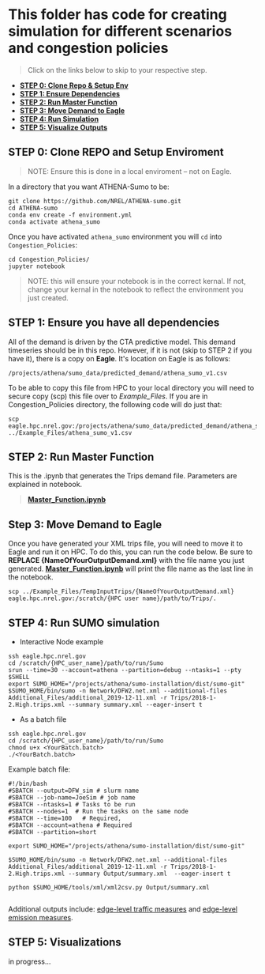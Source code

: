 # This folder has code for creating simulation for different scenarios and congestion policies
> Click on the links below to skip to your respective step.
- [**STEP 0: Clone Repo & Setup Env**](https://github.com/NREL/ATHENA-sumo/blob/master/Congestion_Policies/README.md#step-0-clone-repo-and-setup-enviroment)
- [**STEP 1: Ensure Dependencies**](https://github.com/NREL/ATHENA-sumo/blob/master/Congestion_Policies/README.md#step-1-ensure-you-have-all-dependencies)
- [**STEP 2: Run Master Function**](https://github.com/NREL/ATHENA-sumo/blob/master/Congestion_Policies/README.md#step-2-run-master-function)
- [**STEP 3: Move Demand to Eagle**](https://github.com/NREL/ATHENA-sumo/blob/master/Congestion_Policies/README.md#step-3-move-demand-to-eagle)
- [**STEP 4: Run Simulation**](https://github.com/NREL/ATHENA-sumo/tree/master/Congestion_Policies#step-4-run-sumo-simulation)
- [**STEP 5: Visualize Outputs**](https://github.com/NREL/ATHENA-sumo/blob/master/Congestion_Policies/README.md#step-5-visualizations)
## STEP 0: Clone REPO and Setup Enviroment
> NOTE: Ensure this is done in a local enviroment – not on Eagle.

In a directory that you want ATHENA-Sumo to be:
```linux  
git clone https://github.com/NREL/ATHENA-sumo.git
cd ATHENA-sumo
conda env create -f environment.yml 
conda activate athena_sumo 
```
Once you have activated ```athena_sumo``` environment you will ```cd``` into ```Congestion_Policies```:

```git
cd Congestion_Policies/
jupyter notebook
```
> NOTE: this will ensure your notebook is in the correct kernal. If not, change your kernal in the notebook to reflect the environment you just created.



## STEP 1: Ensure you have all dependencies

All of the demand is driven by the CTA predictive model. This demand timeseries should be in this repo. However, if it is not (skip to STEP 2 if you have it), there is a copy on **Eagle**. It's location on Eagle is as follows:
```linux  
/projects/athena/sumo_data/predicted_demand/athena_sumo_v1.csv
```

To be able to copy this file from HPC to your local directory you will need to secure copy (scp) this file over to *Example_Files*. If you are in Congestion_Policies directory, the following code will do just that:
```linux  
scp eagle.hpc.nrel.gov:/projects/athena/sumo_data/predicted_demand/athena_sumo_v1.csv ../Example_Files/athena_sumo_v1.csv
```

## STEP 2: Run Master Function   
This is the .ipynb that generates the Trips demand file. Parameters are explained in notebook.
>  [**Master_Function.ipynb**](Master_Function.ipynb)

## Step 3: Move Demand to Eagle
Once you have generated your XML trips file, you will need to move it to Eagle and run it on HPC. To do this, you can run the code below. Be sure to **REPLACE {NameOfYourOutputDemand.xml}** with the file name you just generated. [**Master_Function.ipynb**](Master_Function.ipynb) will print the file name as the last line in the notebook.
```linux
scp ../Example_Files/TempInputTrips/{NameOfYourOutputDemand.xml} eagle.hpc.nrel.gov:/scratch/{HPC user name}/path/to/Trips/.

```

## STEP 4: Run SUMO simulation

- Interactive Node example
```linux
ssh eagle.hpc.nrel.gov
cd /scratch/{HPC_user_name}/path/to/run/Sumo
srun --time=30 --account=athena --partition=debug --ntasks=1 --pty $SHELL
export SUMO_HOME="/projects/athena/sumo-installation/dist/sumo-git"
$SUMO_HOME/bin/sumo -n Network/DFW2.net.xml --additional-files Additional_Files/additional_2019-12-11.xml -r Trips/2018-1-2.High.trips.xml --summary summary.xml --eager-insert t
```

- As a batch file 
```linux
ssh eagle.hpc.nrel.gov
cd /scratch/{HPC_user_name}/path/to/run/Sumo
chmod u+x <YourBatch.batch>
./<YourBatch.batch>
```
Example batch file:
```linux
#!/bin/bash
#SBATCH --output=DFW_sim # slurm name
#SBATCH --job-name=JoeSim # job name
#SBATCH --ntasks=1 # Tasks to be run
#SBATCH --nodes=1  # Run the tasks on the same node
#SBATCH --time=100   # Required,
#SBATCH --account=athena # Required
#SBATCH --partition=short

export SUMO_HOME="/projects/athena/sumo-installation/dist/sumo-git"

$SUMO_HOME/bin/sumo -n Network/DFW2.net.xml --additional-files Additional_Files/additional_2019-12-11.xml -r Trips/2018-1-2.High.trips.xml --summary Output/summary.xml  --eager-insert t

python $SUMO_HOME/tools/xml/xml2csv.py Output/summary.xml


```

Additional outputs include: [edge-level traffic measures](https://sumo.dlr.de/docs/Simulation/Output/Lane-_or_Edge-based_Traffic_Measures.html) and [edge-level emission measures](https://sumo.dlr.de/docs/Simulation/Output/Lane-_or_Edge-based_Emissions_Measures.html).

## STEP 5: Visualizations 
in progress...
